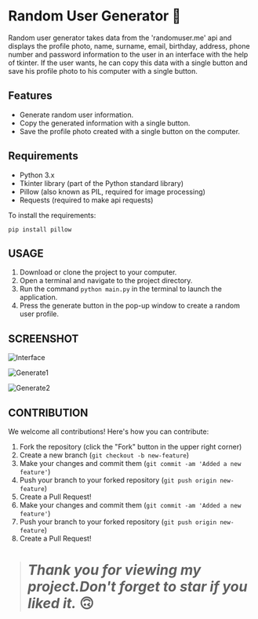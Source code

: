# Random User Generator 🧑

Random user generator takes data from the 'randomuser.me' api and displays the profile photo, name, surname, email, birthday, address, phone number and password information to the user in an interface with the help of tkinter. If the user wants, he can copy this data with a single button and save his profile photo to his computer with a single button.

## Features

- Generate random user information.
- Copy the generated information with a single button.
- Save the profile photo created with a single button on the computer.

## Requirements

- Python 3.x
- Tkinter library (part of the Python standard library)
- Pillow (also known as PIL, required for image processing)
- Requests (required to make api requests)

To install the requirements:

```
pip install pillow
```

## USAGE

1. Download or clone the project to your computer.
2. Open a terminal and navigate to the project directory.
3. Run the command `python main.py` in the terminal to launch the application.
4. Press the generate button in the pop-up window to create a random user profile.

## SCREENSHOT

![Interface](https://github.com/muhammedmustafageldi/My-ScreenShots-Files/blob/main/Screnshots/RandomUserGenerator/randomgenerate1.png)

![Generate1](https://github.com/muhammedmustafageldi/My-ScreenShots-Files/blob/main/Screnshots/RandomUserGenerator/randomgenerate2.png)

![Generate2](https://github.com/muhammedmustafageldi/My-ScreenShots-Files/blob/main/Screnshots/RandomUserGenerator/randomgenerate3.png)

## CONTRIBUTION

We welcome all contributions! Here's how you can contribute:

1. Fork the repository (click the "Fork" button in the upper right corner)
2. Create a new branch (`git checkout -b new-feature`)
3. Make your changes and commit them (`git commit -am 'Added a new feature'`)
4. Push your branch to your forked repository (`git push origin new-feature`)
5. Create a Pull Request!
3. Make your changes and commit them (`git commit -am 'Added a new feature'`)
4. Push your branch to your forked repository (`git push origin new-feature`)
5. Create a Pull Request!


> # *Thank you for viewing my project.Don't forget to star if you liked it.* 🙃
